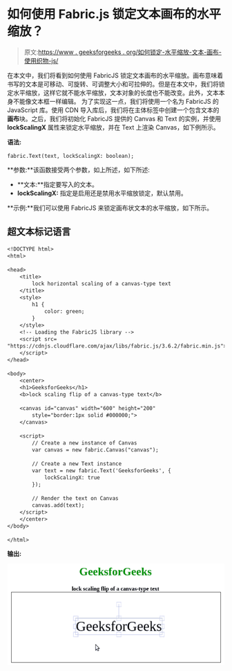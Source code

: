 # 如何使用 Fabric.js 锁定文本画布的水平缩放？

> 原文:[https://www . geeksforgeeks . org/如何锁定-水平缩放-文本-画布-使用织物-js/](https://www.geeksforgeeks.org/how-to-lock-horizontal-scaling-of-a-text-canvas-using-fabric-js/)

在本文中，我们将看到如何使用 FabricJS 锁定文本画布的水平缩放。画布意味着书写的文本是可移动、可旋转、可调整大小和可拉伸的。但是在本文中，我们将锁定水平缩放，这样它就不能水平缩放，文本对象的长度也不能改变。此外，文本本身不能像文本框一样编辑。
为了实现这一点，我们将使用一个名为 FabricJS 的 JavaScript 库。使用 CDN 导入库后，我们将在主体标签中创建一个包含文本的**画布**块。之后，我们将初始化 FabricJS 提供的 Canvas 和 Text 的实例，并使用 **lockScalingX** 属性来锁定水平缩放，并在 Text 上渲染 Canvas，如下例所示。

**语法:**

```
fabric.Text(text, lockScalingX: boolean);
```

**参数:**该函数接受两个参数，如上所述，如下所述:

*   **文本:**指定要写入的文本。
*   **lockScalingX:** 指定是启用还是禁用水平缩放锁定，默认禁用。

**示例:**我们可以使用 FabricJS 来锁定画布状文本的水平缩放，如下所示。

## 超文本标记语言

```
<!DOCTYPE html>
<html>

<head>
    <title>
        lock horizontal scaling of a canvas-type text
    </title>
    <style>
        h1 {
            color: green;
        }
    </style>
    <!-- Loading the FabricJS library -->
    <script src=
"https://cdnjs.cloudflare.com/ajax/libs/fabric.js/3.6.2/fabric.min.js">
    </script>
</head>

<body>
    <center>
    <h1>GeeksforGeeks</h1>
    <b>lock scaling flip of a canvas-type text</b>

    <canvas id="canvas" width="600" height="200"
        style="border:1px solid #000000;">
    </canvas>

    <script>
        // Create a new instance of Canvas
        var canvas = new fabric.Canvas("canvas");

        // Create a new Text instance
        var text = new fabric.Text('GeeksforGeeks', {
            lockScalingX: true
        });

        // Render the text on Canvas
        canvas.add(text);
    </script>
    </center>
</body>

</html>
```

**输出:**

![](img/f5250d21e4aa227e451884a8b933de70.png)